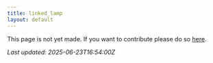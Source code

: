 ```yaml
---
title: linked_lamp
layout: default
---
```


This page is not yet made. If you want to contribute please do so [here](https://github.com/CrazyH2/Bigstone/blob/wiki/components/linked_lamp.md).

_Last updated: 2025-06-23T16:54:00Z_
